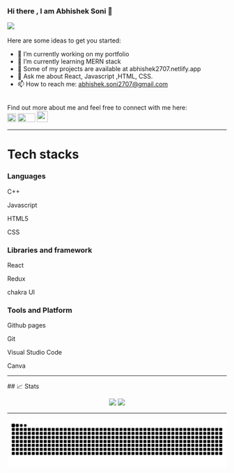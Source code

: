 ### Hi there , I am Abhishek Soni 👋

<img src="https://www.mindinventory.com/blog/wp-content/uploads/2021/06/mern-stack.png"/>

Here are some ideas to get you started:

- 🔭 I’m currently working on my portfolio
- 🌱 I’m currently learning MERN stack
- 👯 Some of my projects are available at abhishek2707.netlify.app
- 💬 Ask me about React, Javascript ,HTML, CSS.
- 📫 How to reach me: abhishek.soni2707@gmail.com
<br>
Find out more about me and feel free to connect with me here:
<br>
<a href="https://www.linkedin.com/in/abhishek-soni-953839107/"><img src="https://cdn-icons-png.flaticon.com/512/174/174857.png" style="height:20px;width:20px"/></a>
<a href="mailto: abhishek.soni2707@gmail.com"><img src="https://1000logos.net/wp-content/uploads/2021/05/Gmail-logo.png" style="height:20px;width:40px"/></a>
<a href="https://twitter.com/abhi270794"><img src="https://about.twitter.com/content/dam/about-twitter/en/brand-toolkit/brand-download-img-1.jpg.twimg.1920.jpg" style="height:25px;width:25px"/></a>
<br>
<hr/>
<h1>Tech stacks</h1>
<h3>Languages</h3>
<p> C++ </p>
<p>Javascript</p>
<p>HTML5</p>
<p>CSS</p>
<h3>Libraries and framework</h3>
<p>React</p>
<p>Redux</p>
<p> chakra UI</p>
<h3>Tools and Platform</h3>
<p>Github pages</p>
<p>Git</p>
<p>Visual Studio Code</p>
<p>Canva</p>
<hr/>
## 📈 Stats
<p align="center">
  <img width="48%" src="https://github-readme-stats.vercel.app/api?username=Abhishek&show_icons=true&hide_border=true&theme=gotham" />
  <img width="48%" src="https://github-readme-streak-stats.herokuapp.com/?user=Mrrupendra&hide_border=true&theme=gotham" />
</p>

---

<p align="center">
   <img src="https://github.com/Asmit2952/Asmit2952/blob/output/github-contribution-grid-snake.svg" alt="snake">
</p>

